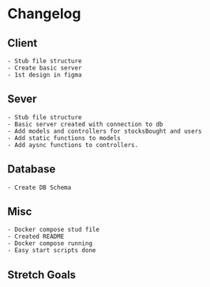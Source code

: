 # Changelog

## Client

    - Stub file structure
    - Create basic server
    - 1st design in figma

## Sever

    - Stub file structure
    - Basic server created with connection to db
    - Add models and controllers for stocksBought and users
    - Add static functions to models
    - Add aysnc functions to controllers.

## Database

    - Create DB Schema

## Misc

    - Docker compose stud file
    - Created README
    - Docker compose running
    - Easy start scripts done

## Stretch Goals
